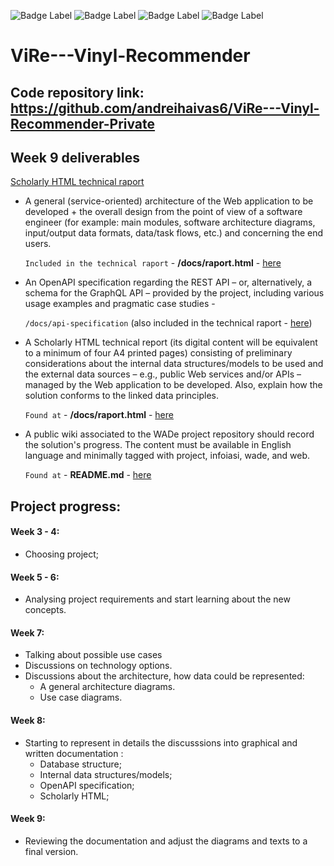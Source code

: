 ![Badge Label](https://img.shields.io/badge/project-green) ![Badge Label](https://img.shields.io/badge/infoiasi-orange) ![Badge Label](https://img.shields.io/badge/wade-blue) ![Badge Label](https://img.shields.io/badge/web-yello)
# ViRe---Vinyl-Recommender

## Code repository link: https://github.com/andreihaivas6/ViRe---Vinyl-Recommender-Private

## Week 9 deliverables
[Scholarly HTML technical raport](https://andreihaivas6.github.io/ViRe---Vinyl-Recommender/docs/raport.html)
* A general (service-oriented) architecture of the Web application to be developed + the overall design from the point of view of a software engineer (for example: main modules, software architecture diagrams, input/output data formats, data/task flows, etc.) and concerning the end users.
	
	`Included in the technical raport` - **/docs/raport.html** - [here](https://andreihaivas6.github.io/ViRe---Vinyl-Recommender/docs/raport.html#architecture)
* An OpenAPI specification regarding the REST API – or, alternatively, a schema for the GraphQL API – provided by the project, including various usage examples and pragmatic case studies - 
	
	`/docs/api-specification` (also included in the technical raport - [here](https://andreihaivas6.github.io/ViRe---Vinyl-Recommender/docs/raport.html#openapi))
* A Scholarly HTML technical report (its digital content will be equivalent to a minimum of four A4 printed pages) consisting of preliminary considerations about the internal data structures/models to be used and the external data sources – e.g., public Web services and/or APIs – managed by the Web application to be developed. Also, explain how the solution conforms to the linked data principles.

	`Found at` - **/docs/raport.html** - [here](https://andreihaivas6.github.io/ViRe---Vinyl-Recommender/docs/raport.html)
* A public wiki associated to the WADe project repository should record the solution's progress. The content must be available in English language and minimally tagged with project, infoiasi, wade, and web.

	`Found at` - **README.md** - [here](https://andreihaivas6.github.io/ViRe---Vinyl-Recommender/#project-progress)

## Project progress:

#### Week 3 - 4: 
* Choosing project; 
#### Week 5 - 6: 
* Analysing project requirements and start learning about the new concepts.

#### Week 7:
* Talking about possible use cases
* Discussions on technology options.
* Discussions about the architecture, how data could be represented:
    * A general architecture diagrams.
    * Use case diagrams.

#### Week 8:
* Starting to represent in details the discusssions into graphical and written documentation :
    * Database structure;
    * Internal data structures/models;
    * OpenAPI specification;
    * Scholarly HTML;

#### Week 9:
* Reviewing the documentation and adjust the diagrams and texts to a final version.


